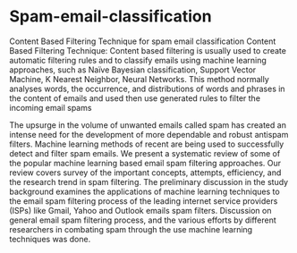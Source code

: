 # Spam-email-classification
Content Based Filtering Technique for spam email classification
Content Based Filtering Technique: Content based filtering is usually used to create automatic filtering rules and to classify emails using machine learning approaches, such as Naïve Bayesian classification, Support Vector Machine, K Nearest Neighbor, Neural Networks. This method normally analyses words, the occurrence, and distributions of words and phrases in the content of emails and used then use generated rules to filter the incoming email spams

The upsurge in the volume of unwanted emails called spam has created an intense need for the development of more dependable and robust antispam filters. Machine learning methods of recent are being used to successfully detect and filter spam emails. We present a systematic review of some of the popular machine learning based email spam filtering approaches. Our review covers survey of the important concepts, attempts, efficiency, and the research trend in spam filtering. The preliminary discussion in the study background examines the applications of machine learning techniques to the email spam filtering process of the leading internet service providers (ISPs) like Gmail, Yahoo and Outlook emails spam filters. Discussion on general email spam filtering process, and the various efforts by different researchers in combating spam through the use machine learning techniques was done. 
